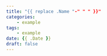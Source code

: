 ```yaml
---
title: "{{ replace .Name "-" " " }}"
categories:
    - example
tags:
    - example
date: {{ .Date }}
draft: false
---
```

